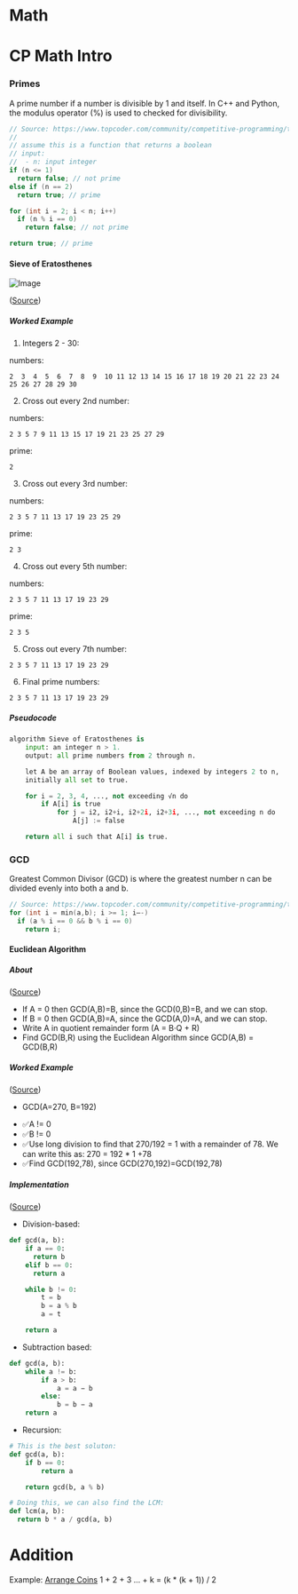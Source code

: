 # Math

# CP Math Intro

### Primes

A prime number if a number is divisible by 1 and itself. In C++ and Python, the modulus operator (%) is used to checked for divisibility.

```cpp
// Source: https://www.topcoder.com/community/competitive-programming/tutorials/mathematics-for-topcoders/
//
// assume this is a function that returns a boolean
// input:
//  - n: input integer
if (n <= 1)
  return false; // not prime
else if (n == 2)
  return true; // prime

for (int i = 2; i < n; i++)
  if (n % i == 0)
    return false; // not prime

return true; // prime
```

#### Sieve of Eratosthenes

![Image](https://upload.wikimedia.org/wikipedia/commons/b/b9/Sieve_of_Eratosthenes_animation.gif)

([Source](https://en.wikipedia.org/wiki/Sieve_of_Eratosthenes))

##### Worked Example

1. Integers 2 - 30:

numbers:

```
2  3  4  5  6  7  8  9  10 11 12 13 14 15 16 17 18 19 20 21 22 23 24 25 26 27 28 29 30
```

2. Cross out every 2nd number:

numbers:

```
2 3 5 7 9 11 13 15 17 19 21 23 25 27 29
```

prime:

```
2
```

3. Cross out every 3rd number:

numbers:

```
2 3 5 7 11 13 17 19 23 25 29
```

prime:

```
2 3
```

4. Cross out every 5th number:

numbers:

```
2 3 5 7 11 13 17 19 23 29
```

prime:

```
2 3 5
```

5. Cross out every 7th number:

```
2 3 5 7 11 13 17 19 23 29
```

6. Final prime numbers:

```
2 3 5 7 11 13 17 19 23 29
```

##### Pseudocode

```python
algorithm Sieve of Eratosthenes is
    input: an integer n > 1.
    output: all prime numbers from 2 through n.

    let A be an array of Boolean values, indexed by integers 2 to n,
    initially all set to true.

    for i = 2, 3, 4, ..., not exceeding √n do
        if A[i] is true
            for j = i2, i2+i, i2+2i, i2+3i, ..., not exceeding n do
                A[j] := false

    return all i such that A[i] is true.
```

### GCD

Greatest Common Divisor (GCD) is where the greatest number <span style="white-space: nowrap!important">n</span> can be divided evenly into both a and b.

```cpp
// Source: https://www.topcoder.com/community/competitive-programming/tutorials/mathematics-for-topcoders/
for (int i = min(a,b); i >= 1; i–-)
  if (a % i == 0 && b % i == 0)
    return i;
```

#### Euclidean Algorithm

##### About

([Source](https://www.khanacademy.org/computing/computer-science/cryptography/modarithmetic/a/the-euclidean-algorithm))

- If A = 0 then GCD(A,B)=B, since the GCD(0,B)=B, and we can stop.
- If B = 0 then GCD(A,B)=A, since the GCD(A,0)=A, and we can stop.
- Write A in quotient remainder form (A = B⋅Q + R)
- Find GCD(B,R) using the Euclidean Algorithm since GCD(A,B) = GCD(B,R)

##### Worked Example

([Source](https://www.khanacademy.org/computing/computer-science/cryptography/modarithmetic/a/the-euclidean-algorithm))

- GCD(A=270, B=192)

* ✅A != 0
* ✅B != 0
* ✅Use long division to find that 270/192 = 1 with a remainder of 78. We can write this as: 270 = 192 \* 1 +78
* ✅Find GCD(192,78), since GCD(270,192)=GCD(192,78)

##### Implementation

([Source](https://en.wikipedia.org/wiki/Euclidean_algorithm))

- Division-based:

```python
def gcd(a, b):
    if a == 0:
      return b
    elif b == 0:
      return a

    while b != 0:
        t = b
        b = a % b
        a = t

    return a
```

- Subtraction based:

```python
def gcd(a, b):
    while a != b:
        if a > b:
            a = a − b
        else:
            b = b − a
    return a
```

- Recursion:

```python
# This is the best soluton:
def gcd(a, b):
    if b == 0:
        return a

    return gcd(b, a % b)

# Doing this, we can also find the LCM:
def lcm(a, b):
  return b * a / gcd(a, b)
```

# Addition

Example: [Arrange Coins](https://leetcode.com/problems/arranging-coins)
1 + 2 + 3 ... + k = (k * (k + 1)) / 2
